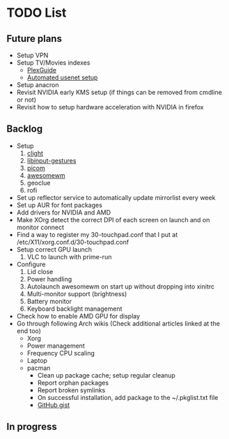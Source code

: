 # TODO List

## Future plans

- Setup VPN
- Setup TV/Movies indexes
  - [PlexGuide](https://github.com/plexguide/PlexGuide.com)
  - [Automated usenet setup](https://blog.decryption.net.au/t/a-fully-automated-usenet-piracy-machine-with-plex-sabnzbd-and-sonarr/130)
- Setup anacron
- Revisit NVIDIA early KMS setup (if things can be removed from cmdline or not)
- Revisit how to setup hardware acceleration with NVIDIA in firefox

## Backlog

- Setup
  1. [clight](./clight.md)
  2. [libinput-gestures](./libinput-gestures.md)
  3. [picom](./picom.md)
  4. [awesomewm](./awesomewm.md)
  5. geoclue
  6. rofi
- Set up reflector service to automatically update mirrorlist every week
- Set up AUR for font packages
- Add drivers for NVIDIA and AMD
- Make XOrg detect the correct DPI of each screen on launch and on monitor connect
- Find a way to register my 30-touchpad.conf that I put at /etc/X11/xorg.conf.d/30-touchpad.conf
- Setup correct GPU launch
  1. VLC to launch with prime-run
- Configure
  1. Lid close
  2. Power handling
  3. Autolaunch awesomewm on start up without dropping into xinitrc
  4. Multi-monitor support (brightness)
  5. Battery monitor
  6. Keyboard backlight management
- Check how to enable AMD GPU for display
- Go through following Arch wikis (Check additional articles linked at the end too)
  - Xorg
  - Power management
  - Frequency CPU scaling
  - Laptop
  - pacman
    - Clean up package cache; setup regular cleanup
    - Report orphan packages
    - Report broken symlinks
    - On successful installation, add package to the ~/.pkglist.txt file
    - [GitHub gist](https://gist.github.com/rumansaleem/083187292632f5a7cbb4beee82fa5031)

## In progress

